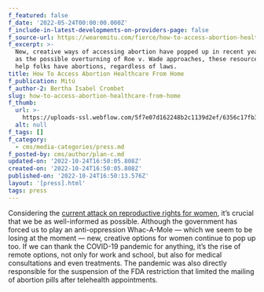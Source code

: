 ```yaml
---
f_featured: false
f_date: '2022-05-24T00:00:00.000Z'
f_include-in-latest-developments-on-providers-page: false
f_source-url: https://wearemitu.com/fierce/how-to-access-abortion-healthcare-from-home/
f_excerpt: >-
  New, creative ways of accessing abortion have popped up in recent years, and
  as the possible overturning of Roe v. Wade approaches, these resources will
  help folks have abortions, regardless of laws. 
title: How To Access Abortion Healthcare From Home
f_publication: Mitú
f_author-2: Bertha Isabel Crombet
slug: how-to-access-abortion-healthcare-from-home
f_thumb:
  url: >-
    https://uploads-ssl.webflow.com/5f7e07d162248b2c1139d2ef/6356c17fb3f7f16756178ad5_GettyImages_1145435016.0.v1.jpg
  alt: null
f_tags: []
f_category:
  - cms/media-categories/press.md
f_posted-by: cms/author/plan-c.md
updated-on: '2022-10-24T16:50:05.808Z'
created-on: '2022-10-24T16:50:05.808Z'
published-on: '2022-10-24T16:50:13.576Z'
layout: '[press].html'
tags: press
---
```


Considering the [current attack on reproductive rights for women](https://wearemitu.com/fierce/how-to-access-abortion-healthcare-in-florida-texas-mississippi-and-oklahoma/), it’s crucial that we be as well-informed as possible. Although the government has forced us to play an anti-oppression Whac-A-Mole — which we seem to be losing at the moment — new, creative options for women continue to pop up too. If we can thank the COVID-19 pandemic for anything, it’s the rise of remote options, not only for work and school, but also for medical consultations and even treatments. The pandemic was also directly responsible for the suspension of the FDA restriction that limited the mailing of abortion pills after telehealth appointments.

‍
